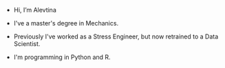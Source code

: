 - Hi, I’m Alevtina

- I've a master's degree in Mechanics.
- Previously I've worked as a Stress Engineer, but now retrained to a Data Scientist.
- I'm programming in Python and R.

<!---
alevtina-zabegaeva/alevtina-zabegaeva is a ✨ special ✨ repository because its `README.md` (this file) appears on your GitHub profile.
You can click the Preview link to take a look at your changes.
--->

